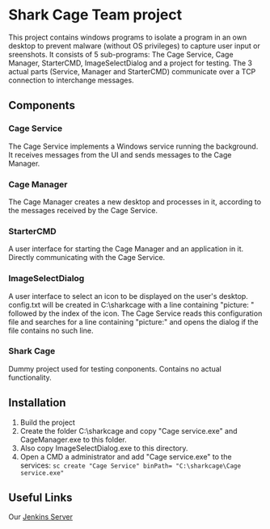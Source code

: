 # Shark Cage Team project
This project contains windows programs to isolate a program in an own desktop to prevent malware (without OS privileges) to capture user input or sreenshots.
It consists of 5 sub-programs: The Cage Service, Cage Manager, StarterCMD, ImageSelectDialog and a project for testing. The 3 actual parts (Service, Manager and StarterCMD) communicate over a TCP connection to interchange messages.

## Components

### Cage Service
The Cage Service implements a Windows service running the background. It receives messages from the UI and sends messages to the Cage Manager.

### Cage Manager
The Cage Manager creates a new desktop and processes in it, according to the messages received by the Cage Service.

### StarterCMD
A user interface for starting the Cage Manager and an application in it. Directly communicating with the Cage Service.

### ImageSelectDialog
A user interface to select an icon to be displayed on the user's desktop. config.txt will be created in C:\sharkcage with a line containing "picture: " followed by the index of the icon. The Cage Service reads this configuration file and searches for a line containing "picture:" and opens the dialog if the file contains no such line.

### Shark Cage
Dummy project used for testing conponents. Contains no actual functionality.

## Installation
1. Build the project
2. Create the folder C:\sharkcage and copy "Cage service.exe" and CageManager.exe to this folder.
3. Also copy ImageSelectDialog.exe to this directory.
4. Open a CMD a administrator and add "Cage service.exe" to the services: ```sc create "Cage Service" binPath= "C:\sharkcage\Cage service.exe"```

## Useful Links
Our [Jenkins Server](http://35.162.112.109:8080/)
